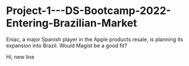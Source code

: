 # Project-1---DS-Bootcamp-2022-Entering-Brazilian-Market
Eniac, a major Spanish player in the Apple products resale, is planning its expansion into Brazil. Would Magist be a good fit?


Hi, new line